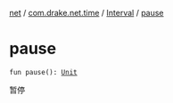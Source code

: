 [net](../../index.md) / [com.drake.net.time](../index.md) / [Interval](index.md) / [pause](./pause.md)

# pause

`fun pause(): `[`Unit`](https://kotlinlang.org/api/latest/jvm/stdlib/kotlin/-unit/index.html)

暂停

